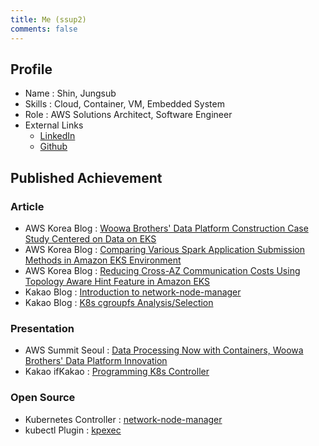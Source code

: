 ```yaml
---
title: Me (ssup2)
comments: false
---
```


## Profile

* Name : Shin, Jungsub
* Skills : Cloud, Container, VM, Embedded System
* Role : AWS Solutions Architect, Software Engineer
* External Links
  * [LinkedIn](https://kr.linkedin.com/in/jungsub-shin-933b82119)
  * [Github](https://github.com/ssup2)

## Published Achievement

### Article

* AWS Korea Blog : [Woowa Brothers' Data Platform Construction Case Study Centered on Data on EKS](https://aws.amazon.com/ko/blogs/tech/woowa-brothers-amazon-data-on-eks-data-platform/)
* AWS Korea Blog : [Comparing Various Spark Application Submission Methods in Amazon EKS Environment](https://aws.amazon.com/ko/blogs/tech/amazon-eks-spark-submission-comparison/)
* AWS Korea Blog : [Reducing Cross-AZ Communication Costs Using Topology Aware Hint Feature in Amazon EKS](https://aws.amazon.com/ko/blogs/tech/amazon-eks-reduce-cross-az-traffic-costs-with-topology-aware-hints/)
* Kakao Blog : [Introduction to network-node-manager](https://tech.kakao.com/2021/03/03/network-node-manager/) 
* Kakao Blog : [K8s cgroupfs Analysis/Selection](https://tech.kakao.com/2020/06/29/cgroup-driver/)


### Presentation

* AWS Summit Seoul : [Data Processing Now with Containers, Woowa Brothers' Data Platform Innovation](https://youtu.be/T2mtIkQ1vbA?si=vIsUxzaSal2F7a6z)
* Kakao ifKakao : [Programming K8s Controller](https://tv.kakao.com/channel/3693125/cliplink/414072325)

### Open Source

* Kubernetes Controller : [network-node-manager](https://github.com/kakao/network-node-manager)
* kubectl Plugin : [kpexec](https://github.com/ssup2/kpexec)
